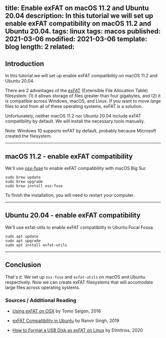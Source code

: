 title: Enable exFAT on macOS 11.2 and Ubuntu 20.04
description: In this tutorial we will set up enable exFAT compatibility on macOS 11.2 and Ubuntu 20.04.
tags: linux
tags: macos
published: 2021-03-06
modified: 2021-03-06
template: blog
length: 2
related: 
---

## Introduction

In this tutorial we will set up enable exFAT compatibility on macOS 11.2 and Ubuntu 20.04.

There are 2 advantages of the [exFAT](https://en.wikipedia.org/wiki/ExFAT) (Extensible File Allocation Table) filesystem: (1) it allows storage of files greater than four gigabytes, and (2) it is compatible across Windows, macOS, and Linux. If you want to move large files to and from all of these operating systems, exFAT is a solution.

Unfortunately, neither macOS 11.2 nor Ubuntu 20.04 include exFAT compatibility by default. We will install the necessary tools manually.

Note: Windows 10 supports exFAT by default, probably because Microsoft created the filesystem.

---

## macOS 11.2 - enable exFAT compatibility

We'll use [osx-fuse](https://osxfuse.github.io/) to enable exFAT compatibility with macOS Big Sur.

```
sudo brew update
sudo brew upgrade
sudo brew install osx-fuse
```

To finish the installation, you will need to restart your computer.

---

## Ubuntu 20.04 - enable exFAT compatibility

We'll use exfat-utils to enable exFAT compatibility in Ubuntu Focal Fossa.

```
sudo apt update
sudo apt upgrade
sudo apt install exfat-utils
```

---

## Conclusion

That's it. We set up `osx-fuse` and `exfat-utils` on macOS and Ubuntu respectively. Now we can create exFAT filesystems that will accomodate large files across operating systems.

### Sources / Additional Reading

* [Using exFAT on OSX](http://tech.saigonist.com/b/osx/using-exfat-mac-osx.html) by Tomo Saigon, 2016

* [exFAT Compatibility in Ubuntu](https://linuxhint.com/exfat_compatibility_ubuntu/) by Ranvir Singh, 2019

* [How to Format a USB Disk as exFAT on Linux](https://itsfoss.com/format-exfat-linux/) by Dimitrios, 2020


